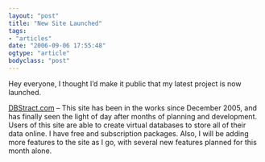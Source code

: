 ```yaml
---
layout: "post"
title: "New Site Launched"
tags: 
- "articles"
date: "2006-09-06 17:55:48"
ogtype: "article"
bodyclass: "post"
---
```


<span class="newsarticle">Hey everyone, I thought I’d make it public that my latest project is now launched.</span>

[DBStract.com](http://www.dbstract.com/) – This site has been in the works since December 2005, and has finally seen the light of day after months of planning and development. Users of this site are able to create virtual databases to store all of their data online. I have free and subscription packages. Also, I will be adding more features to the site as I go, with several new features planned for this month alone.